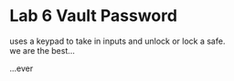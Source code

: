 # Lab 6 Vault Password
uses a keypad to take in inputs and unlock or lock a safe.    
  we are the best...  

...ever
